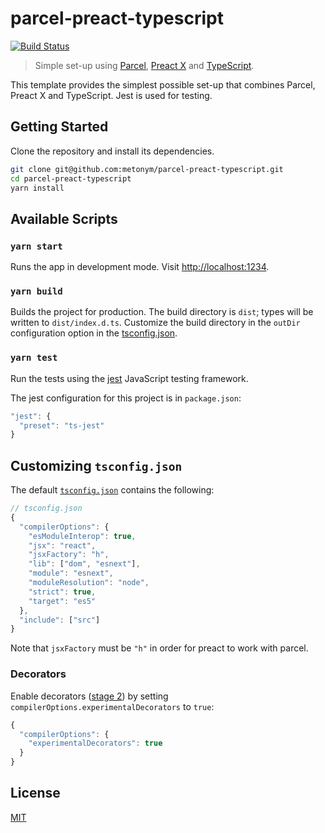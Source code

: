 # parcel-preact-typescript

[![Build Status](https://travis-ci.com/metonym/parcel-preact-typescript.svg?branch=master)](https://travis-ci.com/metonym/parcel-preact-typescript)

> Simple set-up using [Parcel](https://parceljs.org/), [Preact X](https://preactjs.com/) and [TypeScript](https://www.typescriptlang.org/).

This template provides the simplest possible set-up that combines Parcel, Preact X and TypeScript. Jest is used for testing.

## Getting Started

Clone the repository and install its dependencies.

```bash
git clone git@github.com:metonym/parcel-preact-typescript.git
cd parcel-preact-typescript
yarn install
```

## Available Scripts

### `yarn start`

Runs the app in development mode. Visit [http://localhost:1234](http://localhost:1234).

### `yarn build`

Builds the project for production. The build directory is `dist`; types will be written to `dist/index.d.ts`. Customize the build directory in the `outDir` configuration option in the [tsconfig.json](tsconfig.json).

### `yarn test`

Run the tests using the [jest](https://jestjs.io/) JavaScript testing framework.

The jest configuration for this project is in `package.json`:

```js
"jest": {
  "preset": "ts-jest"
}
```

## Customizing `tsconfig.json`

The default [`tsconfig.json`](tsconfig.json) contains the following:

```js
// tsconfig.json
{
  "compilerOptions": {
    "esModuleInterop": true,
    "jsx": "react",
    "jsxFactory": "h",
    "lib": ["dom", "esnext"],
    "module": "esnext",
    "moduleResolution": "node",
    "strict": true,
    "target": "es5"
  },
  "include": ["src"]
}
```

Note that `jsxFactory` must be `"h"` in order for preact to work with parcel.

### Decorators

Enable decorators ([stage 2](https://github.com/tc39/proposal-decorators)) by setting `compilerOptions.experimentalDecorators` to `true`:

```js
{
  "compilerOptions": {
    "experimentalDecorators": true
  }
}
```

## License

[MIT](LICENSE)
